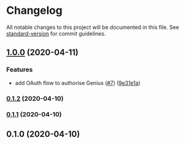 # Changelog

All notable changes to this project will be documented in this file. See [standard-version](https://github.com/conventional-changelog/standard-version) for commit guidelines.

## [1.0.0](https://github.com/mzogheib/geenious/compare/v0.1.2...v1.0.0) (2020-04-11)

### Features

- add OAuth flow to authorise Genius ([#7](https://github.com/mzogheib/geenious/issues/7)) ([9e31e1a](https://github.com/mzogheib/geenious/commit/9e31e1a52fd6fbd77309e45abde70fcacf5d5d3b))

### [0.1.2](https://github.com/mzogheib/geenious/compare/v0.1.1...v0.1.2) (2020-04-10)

### [0.1.1](https://github.com/mzogheib/geenious/compare/v0.1.0...v0.1.1) (2020-04-10)

## 0.1.0 (2020-04-10)
